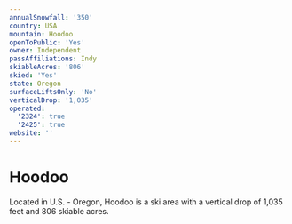 ```yaml
---
annualSnowfall: '350'
country: USA
mountain: Hoodoo
openToPublic: 'Yes'
owner: Independent
passAffiliations: Indy
skiableAcres: '806'
skied: 'Yes'
state: Oregon
surfaceLiftsOnly: 'No'
verticalDrop: '1,035'
operated:
  '2324': true
  '2425': true
website: ''
---
```



# Hoodoo

Located in U.S. - Oregon, Hoodoo is a ski area with a vertical drop of 1,035 feet and 806 skiable acres.
